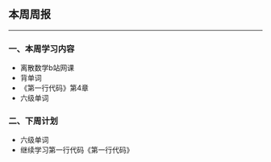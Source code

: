 ## 本周周报

---

### 一、本周学习内容

* 离散数学b站网课
* 背单词
* 《第一行代码》第4章
* 六级单词

### 二、下周计划

* 六级单词
* 继续学习第一行代码《第一行代码》